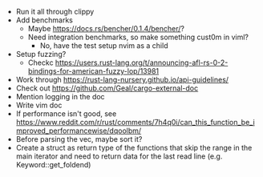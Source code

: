 * Run it all through clippy
* Add benchmarks
  * Maybe https://docs.rs/bencher/0.1.4/bencher/?
  * Need integration benchmarks, so make something cust0m in viml?
    * No, have the test setup nvim as a child
* Setup fuzzing?
  * Checkc https://users.rust-lang.org/t/announcing-afl-rs-0-2-bindings-for-american-fuzzy-lop/13981
* Work through https://rust-lang-nursery.github.io/api-guidelines/
* Check out https://github.com/Geal/cargo-external-doc
* Mention logging in the doc
* Write vim doc
* If performance isn't good, see 
https://www.reddit.com/r/rust/comments/7h4q0i/can_this_function_be_improved_performancewise/dqoolbm/
* Before parsing the vec, maybe sort it?
* Create a struct as return type of the functions that skip the range in the main iterator
  and need to return data for the last read line (e.g. Keyword::get_foldend)
